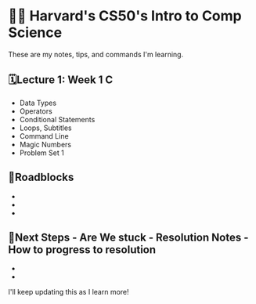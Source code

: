 # 👨‍🏫 Harvard's CS50's Intro to Comp Science  

These are my notes, tips, and commands I'm learning.


##  🗓️Lecture 1: Week 1 C
- Data Types 
- Operators 
- Conditional Statements 
- Loops, Subtitles 
- Command Line 
- Magic Numbers 
- Problem Set 1

## 🚧Roadblocks
-
-
-


## 👣Next Steps - Are We stuck - Resolution Notes - How to progress to resolution 
- 
- 


I'll keep updating this as I learn more!
